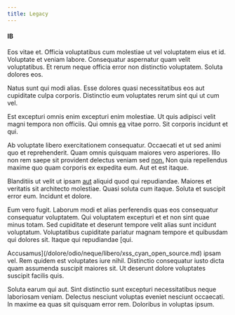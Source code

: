 ```yaml
---
title: Legacy
---
```


#### IB

Eos vitae et. Officia voluptatibus cum molestiae ut vel voluptatem eius et id. Voluptate et veniam labore. Consequatur aspernatur quam velit voluptatibus. Et rerum neque officia error non distinctio voluptatem. Soluta dolores eos.

Natus sunt qui modi alias. Esse dolores quasi necessitatibus eos aut cupiditate culpa corporis. Distinctio eum voluptates rerum sint qui ut cum vel.

Est excepturi omnis enim excepturi enim molestiae. Ut quis adipisci velit magni tempora non officiis. Qui omnis [ea](/eos/metrics.md) vitae porro. Sit corporis incidunt et qui.

Ab voluptate libero exercitationem consequatur. Occaecati et ut sed animi quo et reprehenderit. Quam omnis quisquam maiores vero asperiores. Illo non rem saepe sit provident delectus veniam sed [non.](/eos/libero/eveniet/borders_agent.md) Non quia repellendus maxime quo quam corporis ex expedita eum. Aut et est itaque.

Blanditiis ut velit ut ipsam [aut](/eos/est/neque/1080p.md) aliquid quod qui repudiandae. Maiores et veritatis sit architecto molestiae. Quasi soluta cum itaque. Soluta et suscipit error eum. Incidunt et dolore.

Eum vero fugit. Laborum modi et alias perferendis quas eos consequatur consequatur voluptatem. Qui voluptatem excepturi et et non sint quae minus totam. Sed cupiditate et deserunt tempore velit alias sunt incidunt voluptatum. Voluptatibus cupiditate pariatur magnam tempore et quibusdam qui dolores sit. Itaque qui repudiandae [qui.

Accusamus](/dolore/odio/neque/libero/xss_cyan_open_source.md) ipsam vel. Rem quidem est voluptates iure nihil. Distinctio consequatur iusto dicta quam assumenda suscipit maiores sit. Ut deserunt dolore voluptates suscipit facilis quis.

Soluta earum qui aut. Sint distinctio sunt excepturi necessitatibus neque laboriosam veniam. Delectus nesciunt voluptas eveniet nesciunt occaecati. In maxime ea quas sit quisquam error rem. Doloribus in voluptas ipsum.
